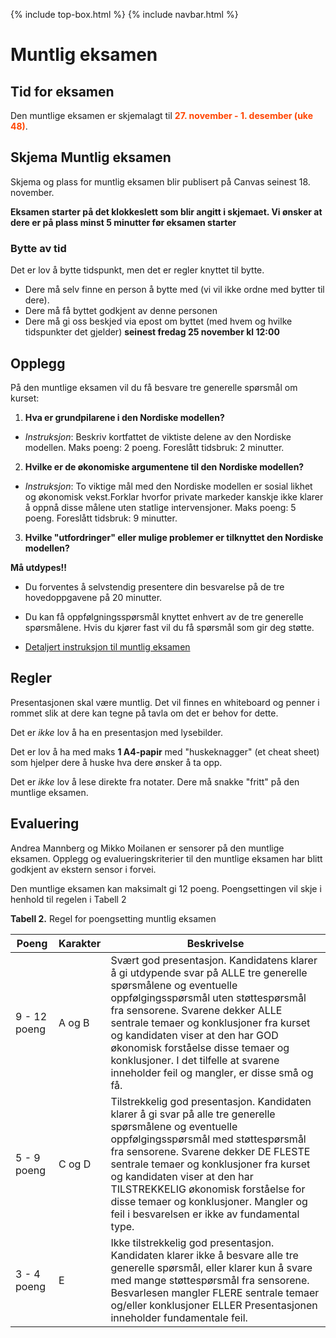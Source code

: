 {% include top-box.html %} <!-- Kode for å inkludere boksen på toppen av siden. Se _config.yml for å gjøre endringer. -->
{% include navbar.html %} <!-- Kode for navigasjonsmeny. Se navbar.html for å gjøre endringer. -->
<!-- Gjør endringer under her -->

# Muntlig eksamen

## Tid for eksamen
Den muntlige eksamen er skjemalagt til **<span style="color:OrangeRed;">27. november - 1. desember (uke 48)</span>**. 


## Skjema Muntlig eksamen

Skjema og plass for muntlig eksamen blir publisert på Canvas seinest 18. november.

**Eksamen starter på det klokkeslett som blir angitt i skjemaet. Vi ønsker at dere er på plass minst 5 minutter før eksamen starter**

### Bytte av tid
Det er lov å bytte tidspunkt, men det er regler knyttet til bytte. 

* Dere må selv finne en person å bytte med (vi vil ikke ordne med bytter til dere).
* Dere må få byttet godkjent av denne personen
* Dere må gi oss beskjed via epost om byttet (med hvem og hvilke tidspunkter det gjelder) **seinest fredag 25 november kl 12:00**

## Opplegg
På den muntlige eksamen vil du få besvare tre generelle spørsmål om kurset:

1. **Hva er grundpilarene i den Nordiske modellen?**
* *Instruksjon*: Beskriv kortfattet de viktiste delene av den Nordiske modellen. Maks poeng: 2 poeng. Foreslått tidsbruk: 2 minutter. 
2. **Hvilke er de økonomiske argumentene til den Nordiske modellen?**
* *Instruksjon*: To viktige mål med den Nordiske modellen er sosial likhet og økonomisk vekst.Forklar hvorfor private markeder kanskje ikke klarer å oppnå disse målene uten statlige intervensjoner. Maks poeng: 5 poeng. Foreslått tidsbruk: 9 minutter. 
3. **Hvilke "utfordringer" eller mulige problemer er tilknyttet den Nordiske modellen?**

**Må utdypes!!**

* Du forventes å selvstendig presentere din besvarelse på de tre hovedoppgavene på 20 minutter. 

* Du kan få oppfølgningsspørsmål knyttet enhvert av de tre generelle spørsmålene. Hvis du kjører fast vil du få spørsmål som gir deg støtte. 

* <a href="Assets/Instruks_muntlig_eksamen2022.pdf"> Detaljert instruksjon til muntlig eksamen</a>

## Regler
Presentasjonen skal være muntlig. Det vil finnes en whiteboard og penner i rommet slik at dere kan tegne på tavla om det er behov for dette. 

Det er *ikke* lov å ha en presentasjon med lysebilder. 

Det er lov å ha med maks **1 A4-papir** med "huskeknagger" (et cheat sheet) som hjelper dere å huske hva dere ønsker å ta opp.

Det er *ikke* lov å lese direkte fra notater. Dere må snakke "fritt" på den muntlige eksamen.

## Evaluering
Andrea Mannberg og Mikko Moilanen er sensorer på den muntlige eksamen. Opplegg og evalueringskriterier til den muntlige eksamen har blitt godkjent av ekstern sensor i forvei. 

Den muntlige eksamen kan maksimalt gi 12 poeng. Poengsettingen vil skje i henhold til regelen i Tabell 2

**Tabell 2.** Regel for poengsetting muntlig eksamen


|   Poeng               | Karakter |Beskrivelse |
| --------------------- |--------- | ----------- |
| 9 - 12 poeng | A og B |Svært god presentasjon. Kandidatens klarer å gi utdypende svar på ALLE tre generelle spørsmålene og eventuelle oppfølgingsspørsmål uten støttespørsmål fra sensorene. Svarene dekker ALLE sentrale temaer og konklusjoner fra kurset og kandidaten viser at den har GOD økonomisk forståelse disse temaer og konklusjoner. I det tilfelle at svarene inneholder feil og mangler, er disse små og få. |
| 5 - 9 poeng | C og D |Tilstrekkelig god presentasjon. Kandidaten klarer å gi svar på alle tre generelle spørsmålene og eventuelle oppfølgingsspørsmål med støttespørsmål fra sensorene. Svarene dekker DE FLESTE sentrale temaer og konklusjoner fra kurset og kandidaten viser at den har TILSTREKKELIG økonomisk forståelse for disse temaer og konklusjoner. Mangler og feil i besvarelsen er ikke av fundamental type.|
| 3 - 4 poeng | E | Ikke tilstrekkelig god presentasjon. Kandidaten klarer ikke å besvare alle tre generelle spørsmål, eller klarer kun å svare med mange støttespørsmål fra sensorene. Besvarlesen mangler FLERE sentrale temaer og/eller konklusjoner ELLER Presentasjonen inneholder fundamentale feil. |





